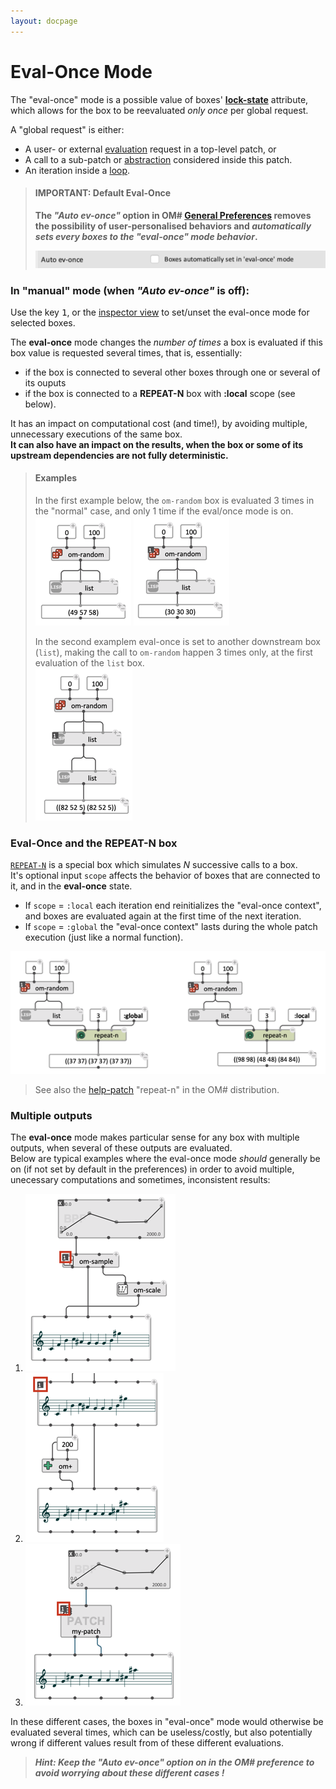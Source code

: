 ```yaml
---
layout: docpage
---
```


# Eval-Once Mode
 
The "eval-once" mode is a possible value of boxes' **[lock-state](eval-modes#lock-state)** attribute, which allows for the box to be reevaluated _only once_ per global request.

 A "global request" is either:
 * A user- or external [evaluation](eval) request in a top-level patch, or
 * A call to a sub-patch or [abstraction](abstraction) considered inside this patch.
 * An iteration inside a [loop](loop).

> #### IMPORTANT: Default Eval-Once
> **The *"Auto ev-once"* option in OM# [General Preferences](preferences) removes the possibility of user-personalised behaviors and *automatically sets every boxes to the "eval-once" mode behavior*.**     
>   
> <img src="images/pref-auto-ev-once.png">

### In "manual" mode (when *"Auto ev-once"* is off):

Use the key <kbd>1</kbd>, or the [inspector view](inspector) to set/unset the eval-once mode for selected boxes.

The **eval-once** mode changes the _number of times_ a box is evaluated if this box value is requested several times, that is, essentially:
 * if the box is connected to several other boxes through one or several of its ouputs
 * if the box is connected to a **REPEAT-N** box with **:local** scope (see below).

It has an impact on computational cost (and time!), by avoiding multiple, unnecessary executions of the same box.    
**It can also have an impact on the results, when the box or some of its upstream dependencies are not fully deterministic.**

> #### Examples
> In the first example below, the `om-random` box is evaluated 3 times in the "normal" case, and only 1 time if the eval/once mode is on.     
> <img src="images/ev-once-off.png"> <img src="images/ev-once-on.png">   
>
> In the second examplem eval-once is set to another downstream box (`list`), making the call to `om-random` happen 3 times only, at the first evaluation of the `list` box.    
> <img src="images/ev-once-on-list.png">


### Eval-Once and the REPEAT-N box
 
[`REPEAT-N`](repeat-n) is a special box which simulates _N_ successive calls to a box.    
It's optional input `scope` affects the behavior of boxes that are connected to it, and in the **eval-once** state.
* If `scope` = `:local` each iteration end reinitializes the "eval-once context", and boxes are evaluated again at the first time of the next iteration.
* If `scope` = `:global` the "eval-once context" lasts during the whole patch execution (just like a normal function).

<img src="images/ev-once-repeat-n.png">


> See also the [help-patch](help) "repeat-n" in the OM# distribution. 

### Multiple outputs

The **eval-once** mode makes particular sense for any box with multiple outputs, when several of these outputs are evaluated.   
Below are typical examples where the eval-once mode _should_ generally be on (if not set by default in the preferences) in order to avoid multiple, unecessary computations and sometimes, inconsistent results:

1) <img src="images/ev-once-multipleout.png">
2) <img src="images/ev-once-object.png">
3) <img src="images/ev-once-patch.png">

In these different cases, the boxes in "eval-once" mode would otherwise be evaluated several times, which can be useless/costly, but also potentially wrong if different values result from of these different evaluations. 

> ***Hint: Keep the "Auto ev-once" option on in the OM# preference to avoid worrying about these different cases !***




